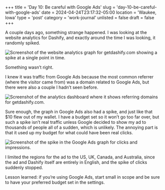 +++
title = 'Day 10: Be careful with Google Ads'
slug = 'day-10-be-careful-with-google-ads'
date = 2024-04-24T23:17:32-05:00
location = 'Waukee, Iowa'
type = 'post'
category = 'work-journal'
unlisted = false
draft = false
+++

A couple days ago, something strange happened. I was looking at the website analytics for Dashify, and exactly around the time I was looking, it randomly spiked.

![Screenshot of the website analytics graph for getdashify.com showing a spike at a single point in time.](/day-10-be-careful-with-google-ads/spike.png)

Something wasn’t right.

I knew it was traffic from Google Ads because the most common referrer (where the visitor came from) was a domain related to Google Ads, but there were also a couple I hadn’t seen before.

![Screenshot of the analytics dashboard where it shows referring domains for getdashify.com.](/day-10-be-careful-with-google-ads/referrers.png)

Sure enough, the graph in Google Ads also had a spike, and just like that $10 flew out of my wallet. I have a budget set so it won’t go too far over, but such a spike isn’t real traffic unless Google decided to show my ad to thousands of people all of a sudden, which is unlikely. The annoying part is that it used up my budget for what could have been real clicks.

![Screenshot of the spike in the Google Ads graph for clicks and impressions.](/day-10-be-careful-with-google-ads/google-ads-graph.png)

I limited the regions for the ad to the US, UK, Canada, and Australia, since the ad and Dashify itself are entirely in English, and the spike of clicks suddenly stopped.

Lesson learned: if you’re using Google Ads, start small in scope and be sure to have your preferred budget set in the settings.
